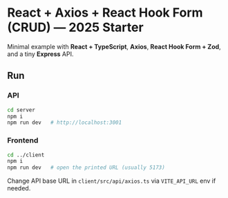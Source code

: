 # React + Axios + React Hook Form (CRUD) — 2025 Starter

Minimal example with **React + TypeScript**, **Axios**, **React Hook Form + Zod**, and a tiny **Express** API.

## Run
### API
```bash
cd server
npm i
npm run dev   # http://localhost:3001
```
### Frontend
```bash
cd ../client
npm i
npm run dev   # open the printed URL (usually 5173)
```
Change API base URL in `client/src/api/axios.ts` via `VITE_API_URL` env if needed.
